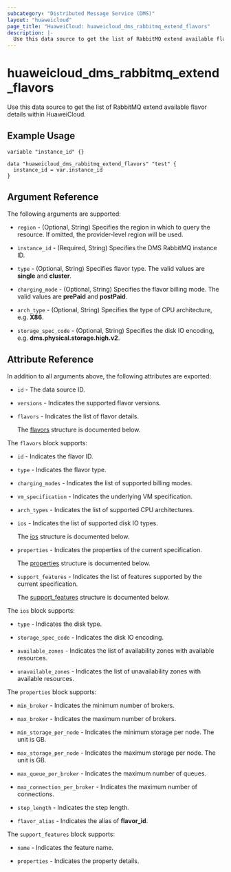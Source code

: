 ```yaml
---
subcategory: "Distributed Message Service (DMS)"
layout: "huaweicloud"
page_title: "HuaweiCloud: huaweicloud_dms_rabbitmq_extend_flavors"
description: |-
  Use this data source to get the list of RabbitMQ extend available flavor details within HuaweiCloud.
---
```


# huaweicloud_dms_rabbitmq_extend_flavors

Use this data source to get the list of RabbitMQ extend available flavor details within HuaweiCloud.

## Example Usage

```hcl
variable "instance_id" {}

data "huaweicloud_dms_rabbitmq_extend_flavors" "test" {
  instance_id = var.instance_id
}
```

## Argument Reference

The following arguments are supported:

* `region` - (Optional, String) Specifies the region in which to query the resource.
  If omitted, the provider-level region will be used.

* `instance_id` - (Required, String) Specifies the DMS RabbitMQ instance ID.

* `type` - (Optional, String) Specifies flavor type. The valid values are **single** and **cluster**.

* `charging_mode` - (Optional, String) Specifies the flavor billing mode.
  The valid values are **prePaid** and **postPaid**.

* `arch_type` - (Optional, String) Specifies the type of CPU architecture, e.g. **X86**.

* `storage_spec_code` - (Optional, String) Specifies the disk IO encoding, e.g. **dms.physical.storage.high.v2**.

## Attribute Reference

In addition to all arguments above, the following attributes are exported:

* `id` - The data source ID.

* `versions` - Indicates the supported flavor versions.

* `flavors` - Indicates the list of flavor details.

  The [flavors](#flavors_struct) structure is documented below.

<a name="flavors_struct"></a>
The `flavors` block supports:

* `id` - Indicates the flavor ID.

* `type` - Indicates the flavor type.

* `charging_modes` - Indicates the list of supported billing modes.

* `vm_specification` - Indicates the underlying VM specification.

* `arch_types` - Indicates the list of supported CPU architectures.

* `ios` - Indicates the list of supported disk IO types.

  The [ios](#flavors_ios_struct) structure is documented below.

* `properties` - Indicates the properties of the current specification.

  The [properties](#flavors_properties_struct) structure is documented below.

* `support_features` - Indicates the list of features supported by the current specification.

  The [support_features](#flavors_support_features_struct) structure is documented below.

<a name="flavors_ios_struct"></a>
The `ios` block supports:

* `type` - Indicates the disk type.

* `storage_spec_code` - Indicates the disk IO encoding.

* `available_zones` - Indicates the list of availability zones with available resources.

* `unavailable_zones` - Indicates the list of unavailability zones with available resources.

<a name="flavors_properties_struct"></a>
The `properties` block supports:

* `min_broker` - Indicates the minimum number of brokers.

* `max_broker` - Indicates the maximum number of brokers.

* `min_storage_per_node` - Indicates the minimum storage per node. The unit is GB.

* `max_storage_per_node` - Indicates the maximum storage per node. The unit is GB.

* `max_queue_per_broker` - Indicates the maximum number of queues.

* `max_connection_per_broker` - Indicates the maximum number of connections.

* `step_length` - Indicates the step length.

* `flavor_alias` - Indicates the alias of **flavor_id**.

<a name="flavors_support_features_struct"></a>
The `support_features` block supports:

* `name` - Indicates the feature name.

* `properties` - Indicates the property details.
